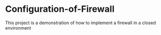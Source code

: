 # Configuration-of-Firewall
This project is a demonstration of how to implement a firewall in a closed environment
